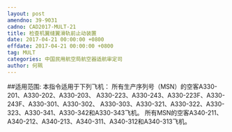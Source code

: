 ```yaml
---
layout: post
amendno: 39-9031
cadno: CAD2017-MULT-21
title: 检查机翼缝翼滑轨前止动装置
date: 2017-04-21 00:00:00 +0800
effdate: 2017-04-21 00:00:00 +0800
tag: MULT
categories: 中国民用航空局航空器适航审定司
author: 何珮
---
```


##适用范围:
本指令适用于下列飞机：
所有生产序列号（MSN）的空客A330-201、A330-202、A330-203、 A330-223、A330-243、A330-223F、A330-243F、A330-301、A330-302、 A330-303、A330-321、A330-322、A330-323、A330-341、A330-342和A330-343飞机。
所有MSN的空客A340-211、A340-212、A340-213、A340-311、A340-312和A340-313飞机。

